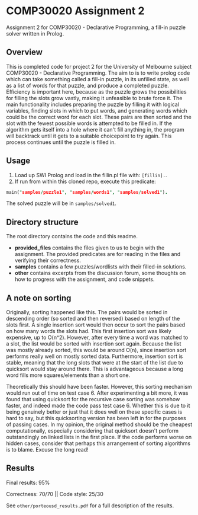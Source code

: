 # COMP30020 Assignment 2
Assignment 2 for COMP30020 - Declarative Programming, a fill-in puzzle solver written in Prolog.

## Overview
This is completed code for project 2 for the University of Melbourne subject
COMP30020 - Declarative Programming. The aim to is to write prolog code which
can take something called a fill-in puzzle, in its unfilled state, as well as
a list of words for that puzzle, and produce a completed puzzle.
Efficiency is important here, because as the puzzle grows the possibilities
for filling the slots grow vastly, making it unfeasible to brute force it.
The main functionality includes preparing the puzzle by filling it with
logical variables, finding slots in which to put words, and generating words
which could be the correct word for each slot. These pairs are then sorted
and the slot with the fewest possible words is attempted to be filled in.
If the algorithm gets itself into a hole where it can't fill anything in, the
program will backtrack until it gets to a suitable choicepoint to try again. 
This process continues until the puzzle is filled in.

## Usage
1. Load up SWI Prolog and load in the fillin.pl file with: `[fillin].`.
2. If run from within this cloned repo, execute this predicate:
```prolog
main("samples/puzzle1", "samples/words1", "samples/solved1").
```
The solved puzzle will be in `samples/solved1`.

## Directory structure
The root directory contains the code and this readme.

- **provided_files** contains the files given to us to begin with the assignment. The provided predicates are for reading in the files and verifying their correctness.
- **samples** contains a few puzzles/wordlists with their filled-in solutions.
- **other** contains excerpts from the discussion forum, some thoughts on how to progress with the assignment, and code snippets.

## A note on sorting
Originally, sorting happened like this.
The pairs would be sorted in descending order (so sorted and then reversed)
based on length of the slots first. A single insertion sort would then occur
to sort the pairs based on how many words the slots had. This first
insertion sort was likely expensive, up to O(n^2). However, after every time
a word was matched to a slot, the list would be sorted with insertion sort
again. Because the list was mostly already sorted, this would be around O(n),
since insertion sort performs really well on mostly sorted data. Furthermore,
insertion sort is stable, meaning that the long slots that were at the start
of the list due to quicksort would stay around there. This is advantageous
because a long word fills more squares/elements than a short one.

Theoretically this should have been faster. However, this sorting mechanism 
would run out of time on test case 6. After experimenting a bit more, it was
found that using quicksort for the recursive case sorting was somehow faster, 
and indeed made the code pass test case 6. Whether this is due to it being 
genuinely better or just that it does well on these specific cases is hard 
to say, but this quicksorting version has been left in for the purposes of 
passing cases. In my opinion, the original method should be the cheapest 
computationally, especially considering that quicksort doesn't perform outstandingly 
on linked lists in the first place. If the code performs worse on hidden cases, consider
that perhaps this arrangement of sorting algorithms is to blame. Excuse the long read!

## Results
Final results: 95%

Correctness: 70/70 || Code style: 25/30

See `other/porteousd_results.pdf` for a full description of the results.